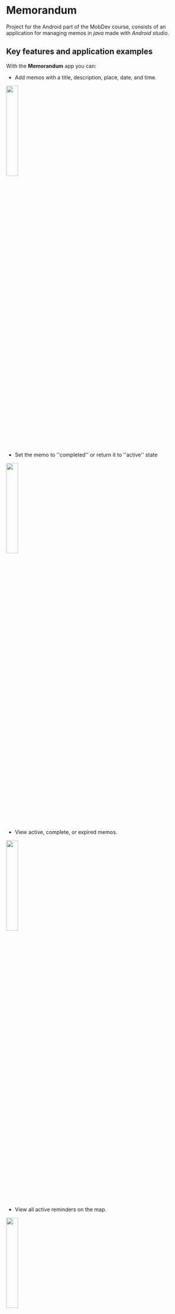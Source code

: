 # Memorandum
Project for the Android part of the MobDev course, consists of an application for managing memos in *java* made with *Android studio*.
## Key features and application examples
With the **Memorandum** app you can:

 - Add memos with a title, description, place, date, and time. <br />
 <img src=https://github.com/GRicciardi00/MobDev-Giuseppe-Ricciardi-Android/blob/main/Screenshots/Addactivtygif.gif width="25%" height="25%">
 
 - Set the memo to ''completed'' or return it to ''active'' state <br />
 <img src=https://github.com/GRicciardi00/MobDev-Giuseppe-Ricciardi-Android/blob/main/Screenshots/Detailactivitygif.gif width="25%" height="25%">

 - View active, complete, or expired memos. <br />
 <img src=https://github.com/GRicciardi00/MobDev-Giuseppe-Ricciardi-Android/blob/main/Screenshots/mainactivirtgif.gif width="25%" height="25%">

 - View all active reminders on the map. <br />
 <img src=https://github.com/GRicciardi00/MobDev-Giuseppe-Ricciardi-Android/blob/main/Screenshots/MapActivitygif.gif width="25%" height="25%">
 
 - Receive a notification on your device when you approach an active memo (even if the app is closed). <br />
 <img src=https://github.com/GRicciardi00/MobDev-Giuseppe-Ricciardi-Android/blob/main/Screenshots/Notificationgif.gif width="25%" height="25%">

## A close look on it
The application is based on the model **MVC**: **M**odel, **V**iew, **C**ontroller.
### Model
>The *model* is responsible for defining the application data. <br />

The *Memo* and *MemoList* classes are the application model. MemoList allows you to derive a list of all active memos and also has other methods used by the various activities.
### View
> *Views* display the data contained in the model and 'capture' the user's interaction with the application
>
As for Views, all the **activity** of the application are based on the use of a *ConstraintLayout*, useful for developing a UI in an intuitive way (without the use of nested views groups).

The only **fragment** present has a linear vertical layout, given the simplicity of its content.
 
### Controller
>*Controllers* are the brain of the application: they provide the link between view and model, manage user inputs sent from the view, and send any updates to the model.

The application consists of 4 **activities** and a **fragment**, the *communication* between activities starting through the use of **intent**.

 - The **mainActivity** is the main entry point of the application, consisting of a *text label* representing what type of memo you are viewing (active, completed or expired), 3 *floatingActionButtons* used to access the other 3 activities, and a **RecyclerViewer** used to display notes.<br />

In addition to showing notes, MainActivity takes care of initialising the *locationManager* to obtain the user's location and initialising the *geofences* of active memos. Whenever the mainActivity "*onPause*" method is called (that is, when other activities are opened, or the app is left in the background), the "*locationManager.removeUpdates()*" method is called to stop using the user's location to avoid unnecessary battery consumption of the device.<br />
<img src=https://github.com/GRicciardi00/MobDev-Giuseppe-Ricciardi-Android/blob/main/Screenshots/MainActivity.png width="25%" height="25%">

 -  The **addActivity** takes care of adding the memos, once you have entered the *title*, a *description*, the *place* in the respective *EditText* and the *date* and the *time* in the appropriate *widgets* you can create the memo by pressing the appropriate button.<br />

Once the key is pressed, a check is made to see if any fields are empty, check that the date entered by the user is valid (from the current day onwards) and finally check if the **geocoding** operation to derive latitude and longitude from the place entered has been successful. <br />

The function that carries out all these checks is called '*saveInput*' and is set as the *onclick* property of the FloatingActionButton in the *activity_add* XML file, in case of invalid or missing fields a **ToastNotification** is called to report it to the user.<br />

<img src=https://github.com/GRicciardi00/MobDev-Giuseppe-Ricciardi-Android/blob/main/Screenshots/AddActivity.png width="25%" height="25%">

 - The **detailActivity** is called in the **memoAdapter** *onclick* event override. Shows title, expiration, location and description of the selected memo, also there is a button to change the status of the memo (active/completed), if the memo has expired (check done using the two methods of the Utils class) sets the TextColor of the TextView of the date to red.<br />
<img src=https://github.com/GRicciardi00/MobDev-Giuseppe-Ricciardi-Android/blob/main/Screenshots/DetailActivity.png width="25%" height="25%">
 
 - The **mapActivity** shows a map,created through the google map API, centred on the user's location.<br />

The activity also creates an annotation on the map for each reminder of the ArrayList of active memos received by the mainActivity via *Intent*.

When the user clicks on an annotation its title is shown.<br />
<img src=https://github.com/GRicciardi00/MobDev-Giuseppe-Ricciardi-Android/blob/main/Screenshots/MapActivity.png width="25%" height="25%">
 
 - The **infoFragment** is accessible from the MainActivity, by clicking on the *menuButton* of the question mark, it shows a TextView that shows a guide on how the app works. There is also another button in the menu to show expired memos.<br />
<img src=https://github.com/GRicciardi00/MobDev-Giuseppe-Ricciardi-Android/blob/main/Screenshots/Fragment.png width="25%" height="25%">

### RecyclerViewer
>The RecyclerView class makes it easy to view and manage large data sets, it is a container for displaying large data sets that you can efficiently scroll through while maintaining a limited number of Views.

Memo displays are via the mainActivity **recyclerViewer**. The **MemoAdapter** class represents the recyclerView adaptor, it is used to provide the LayoutManager with information on how many items should be displayed and the actual View to be used. <br />

In this project, all memos are present on a single Adaptor with a '*status*' attribute that indicates what type of memo to show (active/completed/expired), depending on the button the user presses, one of the three states is set as the attribute by the MainActivity. <br />

The control to decide which type of memo to display is performed in the override of the *onBindViewHolder* method, depending on the status the colour and style of the font to be set is also set, all memos are shown in order of date. <br />
**NB** : An avaiable alternative to this type of approach is to use fragments with different memoadapters to represent the various types of memos.

### Notifications & Geofencing
The classes that create geofences and manage the sending of notifications are: *GeofenceHelper*,*Notification Helper*, *NotificationBroadcast receiver*.

- **GeofenceHelper** includes all the methods useful for creating geofences (via Google API), used in the mainActivity. User authorisation is required to use geofences for: ACCESS_BACKGROUND_LOCATION. Each GeoFenceHelper has an associated memo that is used by the 'getPendingIntent' method to obtain the memo information and pass it to the **GeoFencingClient** who takes care of the geofence registration.

- **NotificationBroadCastReceiver** retrieves information passed to the **GeoFencingClient** and calls the ''*sendHighPriorityNotification*'' method of the **NotificationHelper** class to send a notification.

- **NotificationHelper** manages all *NotificationManager* operations, creates a notification receiving channel and sends notifications to that channel.
